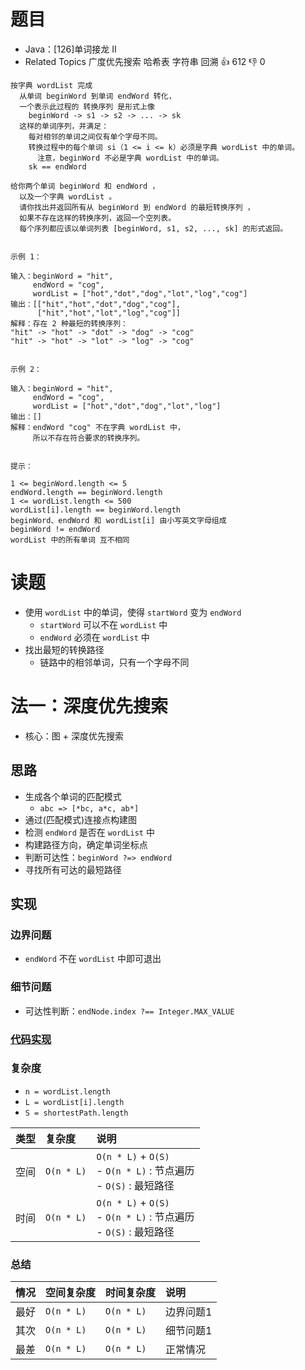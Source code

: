 # 题目

- Java：[126]单词接龙 II
- Related Topics 广度优先搜索 哈希表 字符串 回溯 👍 612 👎 0

```text
按字典 wordList 完成
  从单词 beginWord 到单词 endWord 转化，
  一个表示此过程的 转换序列 是形式上像 
    beginWord -> s1 -> s2 -> ... -> sk 
  这样的单词序列，并满足： 
    每对相邻的单词之间仅有单个字母不同。 
    转换过程中的每个单词 si（1 <= i <= k）必须是字典 wordList 中的单词。
      注意，beginWord 不必是字典 wordList 中的单词。 
    sk == endWord 

给你两个单词 beginWord 和 endWord ，
  以及一个字典 wordList 。
  请你找出并返回所有从 beginWord 到 endWord 的最短转换序列 ，
  如果不存在这样的转换序列，返回一个空列表。
  每个序列都应该以单词列表 [beginWord, s1, s2, ..., sk] 的形式返回。 


示例 1： 

输入：beginWord = "hit", 
     endWord = "cog", 
     wordList = ["hot","dot","dog","lot","log","cog"]
输出：[["hit","hot","dot","dog","cog"],
      ["hit","hot","lot","log","cog"]]
解释：存在 2 种最短的转换序列：
"hit" -> "hot" -> "dot" -> "dog" -> "cog"
"hit" -> "hot" -> "lot" -> "log" -> "cog"


示例 2： 

输入：beginWord = "hit", 
     endWord = "cog", 
     wordList = ["hot","dot","dog","lot","log"]
输出：[]
解释：endWord "cog" 不在字典 wordList 中，
     所以不存在符合要求的转换序列。


提示： 

1 <= beginWord.length <= 5 
endWord.length == beginWord.length 
1 <= wordList.length <= 500 
wordList[i].length == beginWord.length 
beginWord、endWord 和 wordList[i] 由小写英文字母组成 
beginWord != endWord 
wordList 中的所有单词 互不相同 
```

# 读题

- 使用 `wordList` 中的单词，使得 `startWord` 变为 `endWord`
  - `startWord` 可以不在 `wordList` 中
  - `endWord` 必须在 `wordList` 中
- 找出最短的转换路径
  - 链路中的相邻单词，只有一个字母不同

# 法一：深度优先搜索

- 核心：图 + 深度优先搜索

## 思路

- 生成各个单词的匹配模式
  - `abc => [*bc, a*c, ab*]`
- 通过(匹配模式)连接点构建图
- 检测 `endWord` 是否在 `wordList` 中
- 构建路径方向，确定单词坐标点
- 判断可达性：`beginWord ?=> endWord`
- 寻找所有可达的最短路径

## 实现

### 边界问题

- `endWord` 不在 `wordList` 中即可退出

### 细节问题

- 可达性判断：`endNode.index ?== Integer.MAX_VALUE`

### [代码实现](Demo01.java)

### 复杂度

- `n = wordList.length`
- `L = wordList[i].length`
- `S = shortestPath.length`

类型 | 复杂度 | 说明
:--- |:--- |:---
空间 | `O(n * L)` | `O(n * L)` + `O(S)` </br> - `O(n * L)` : 节点遍历 </br> - `O(S)` : 最短路径
时间 | `O(n * L)` | `O(n * L)` + `O(S)` </br> - `O(n * L)` : 节点遍历 </br> - `O(S)` : 最短路径

### 总结

情况 | 空间复杂度 | 时间复杂度 | 说明
:--- |:--- |:--- |:---
最好 | `O(n * L)` | `O(n * L)` | 边界问题1
其次 | `O(n * L)` | `O(n * L)` | 细节问题1
最差 | `O(n * L)` | `O(n * L)` | 正常情况
